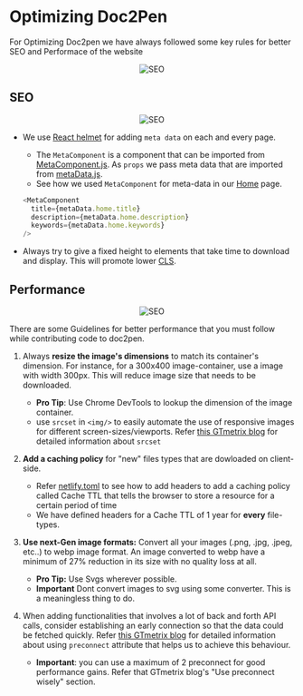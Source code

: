 # Optimizing Doc2Pen

For Optimizing Doc2pen we have always followed some key rules for better SEO and Performace of the website

<center><img src="https://media1.tenor.com/images/bc2f4c507d70d7eba5aa03f90484358a/tenor.gif?itemid=10968259" alt="SEO"/></center>

## SEO

<center><img src="https://i.pinimg.com/originals/56/fa/d4/56fad42e3f9d4d6e6b50950767929603.gif" alt="SEO"/></center>

- We use [React helmet](https://www.npmjs.com/package/react-helmet) for adding `meta data` on each and every page.

  - The `MetaComponent` is a component that can be imported from [MetaComponent.js](./src/seo/MetaComponent.js). As `props` we pass meta data that are imported from [metaData.js](./src/seo/metaData.js).
  - See how we used `MetaComponent` for meta-data in our [Home](./src/pages/Home/index.js) page.

  ```javascript
  <MetaComponent
  	title={metaData.home.title}
  	description={metaData.home.description}
  	keywords={metaData.home.keywords}
  />
  ```

- Always try to give a fixed height to elements that take time to download and display. This will promote lower [CLS](https://gtmetrix.com/cumulative-layout-shift.html).

## Performance

<center><img src="https://i.imgur.com/VpHytZS.gif" alt="SEO"/></center>

There are some Guidelines for better performance that you must follow while contributing code to doc2pen.

1. Always **resize the image's dimensions** to match its container's dimension. For instance, for a 300x400 image-container, use a image with width 300px. This will reduce image size that needs to be downloaded.

   - **Pro Tip**: Use Chrome DevTools to lookup the dimension of the image container.
   - use `srcset` in `<img/>` to easily automate the use of responsive images for different screen-sizes/viewports. Refer [this GTmetrix blog](https://gtmetrix.com/blog/how-to-properly-size-images/) for detailed information about `srcset`

2. **Add a caching policy** for "new" files types that are dowloaded on client-side.

   - Refer [netlify.toml](./netlify.toml) to see how to add headers to add a caching policy called Cache TTL that tells the browser to store a resource for a certain period of time
   - We have defined headers for a Cache TTL of 1 year for **every** file-types.

3. **Use next-Gen image formats:** Convert all your images (.png, .jpg, .jpeg, etc..) to webp image format. An image converted to webp have a minimum of 27% reduction in its size with no quality loss at all.

   - **Pro Tip:** Use Svgs wherever possible.
   - **Important** Dont convert images to svg using some converter. This is a meaningless thing to do.

4. When adding functionalities that involves a lot of back and forth API calls, consider establishing an early connection so that the data could be fetched quickly. Refer [this GTmetrix blog](https://gtmetrix.com/preconnect-to-required-origins.html) for detailed information about using `preconnect` attribute that helps us to achieve this behaviour.
   - **Important**: you can use a maximum of 2 preconnect for good performance gains. Refer that GTmetrix blog's "Use preconnect wisely" section.

   